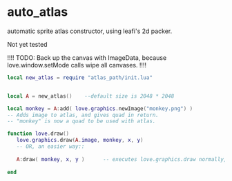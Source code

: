 # auto_atlas
automatic sprite atlas constructor, using leafi's 2d packer.

Not yet tested

!!!!
TODO:
Back up the canvas with ImageData, 
because love.window.setMode calls wipe all canvases. 
!!!!
```lua
local new_atlas = require "atlas_path/init.lua"


local A = new_atlas()    --default size is 2048 * 2048

local monkey = A:add( love.graphics.newImage("monkey.png") )
-- Adds image to atlas, and gives quad in return.
-- "monkey" is now a quad to be used with atlas.

function love.draw()
   love.graphics.draw(A.image, monkey, x, y)
   -- OR, an easier way::
   
   A:draw( monkey, x, y )      -- executes love.graphics.draw normally, is just easier.
   
end
```
